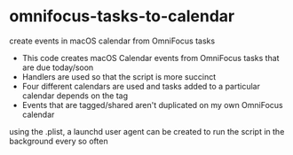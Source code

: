 # omnifocus-tasks-to-calendar
create events in macOS calendar from OmniFocus tasks

- This code creates macOS Calendar events from OmniFocus tasks that are due today/soon
- Handlers are used so that the script is more succinct
- Four different calendars are used and tasks added to a particular calendar depends on the tag
- Events that are tagged/shared aren't duplicated on my own OmniFocus calendar

using the .plist, a launchd user agent can be created to run the script in the background every so often
